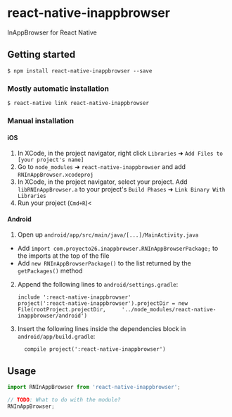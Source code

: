 
# react-native-inappbrowser
InAppBrowser for React Native

## Getting started

`$ npm install react-native-inappbrowser --save`

### Mostly automatic installation

`$ react-native link react-native-inappbrowser`

### Manual installation


#### iOS

1. In XCode, in the project navigator, right click `Libraries` ➜ `Add Files to [your project's name]`
2. Go to `node_modules` ➜ `react-native-inappbrowser` and add `RNInAppBrowser.xcodeproj`
3. In XCode, in the project navigator, select your project. Add `libRNInAppBrowser.a` to your project's `Build Phases` ➜ `Link Binary With Libraries`
4. Run your project (`Cmd+R`)<

#### Android

1. Open up `android/app/src/main/java/[...]/MainActivity.java`
  - Add `import com.proyecto26.inappbrowser.RNInAppBrowserPackage;` to the imports at the top of the file
  - Add `new RNInAppBrowserPackage()` to the list returned by the `getPackages()` method
2. Append the following lines to `android/settings.gradle`:
  	```
  	include ':react-native-inappbrowser'
  	project(':react-native-inappbrowser').projectDir = new File(rootProject.projectDir, 	'../node_modules/react-native-inappbrowser/android')
  	```
3. Insert the following lines inside the dependencies block in `android/app/build.gradle`:
  	```
      compile project(':react-native-inappbrowser')
  	```

## Usage
```javascript
import RNInAppBrowser from 'react-native-inappbrowser';

// TODO: What to do with the module?
RNInAppBrowser;
```
  
